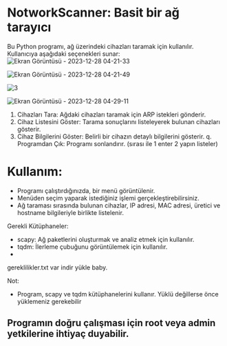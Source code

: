 # NotworkScanner: Basit bir ağ tarayıcı

Bu Python programı, ağ üzerindeki cihazları taramak için kullanılır.
Kullanıcıya aşağıdaki seçenekleri sunar:
![Ekran Görüntüsü - 2023-12-28 04-21-33](https://github.com/ixnur/NotworkScanner/assets/131625021/241e2583-2a37-451d-8a7a-12503710342f)

![Ekran Görüntüsü - 2023-12-28 04-21-49](https://github.com/ixnur/NotworkScanner/assets/131625021/6664228a-9437-4733-8ddb-74eae38e2e9b)

![3](https://github.com/ixnur/NotworkScanner/assets/131625021/d357fe49-e3ad-40a0-be59-bbf38b4290e0)

![Ekran Görüntüsü - 2023-12-28 04-29-11](https://github.com/ixnur/NotworkScanner/assets/131625021/8794bbd4-42a7-4adc-b015-9f0bb7fb05be)

1. Cihazları Tara: Ağdaki cihazları taramak için ARP istekleri gönderir.
2. Cihaz Listesini Göster: Tarama sonuçlarını listeleyerek bulunan cihazları gösterir.
3. Cihaz Bilgilerini Göster: Belirli bir cihazın detaylı bilgilerini gösterir.
q. Programdan Çık: Programı sonlandırır.
(sırası ile 1 enter 2 yapın listeler)


# Kullanım:
- Programı çalıştırdığınızda, bir menü görüntülenir.
- Menüden seçim yaparak istediğiniz işlemi gerçekleştirebilirsiniz.
- Ağ taraması sırasında bulunan cihazlar, IP adresi, MAC adresi, üretici ve hostname bilgileriyle birlikte listelenir.

Gerekli Kütüphaneler:
- scapy: Ağ paketlerini oluşturmak ve analiz etmek için kullanılır.
- tqdm: İlerleme çubuğunu görüntülemek için kullanılır.
- 
gereklilikler.txt var indir yükle baby.

Not:
- Program, scapy ve tqdm kütüphanelerini kullanır. Yüklü değillerse önce yüklemeniz gerekebilir
## Programın doğru çalışması için root veya admin yetkilerine ihtiyaç duyabilir.
